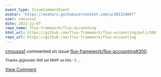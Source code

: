 ```yaml
---
event_type: IssueCommentEvent
avatar: "https://avatars.githubusercontent.com/u/20131404?"
user: cmoussa1
date: 2022-12-07
repo_name: flux-framework/flux-accounting
html_url: https://github.com/flux-framework/flux-accounting/pull/300
repo_url: https://github.com/flux-framework/flux-accounting
---
```


<a href='https://github.com/cmoussa1' target='_blank'>cmoussa1</a> commented on issue <a href='https://github.com/flux-framework/flux-accounting/pull/300' target='_blank'>flux-framework/flux-accounting#300</a>.

<small>Thanks @grondo! Will set MWP on this :-) ...</small>

<a href='https://github.com/flux-framework/flux-accounting/pull/300' target='_blank'>View Comment</a>